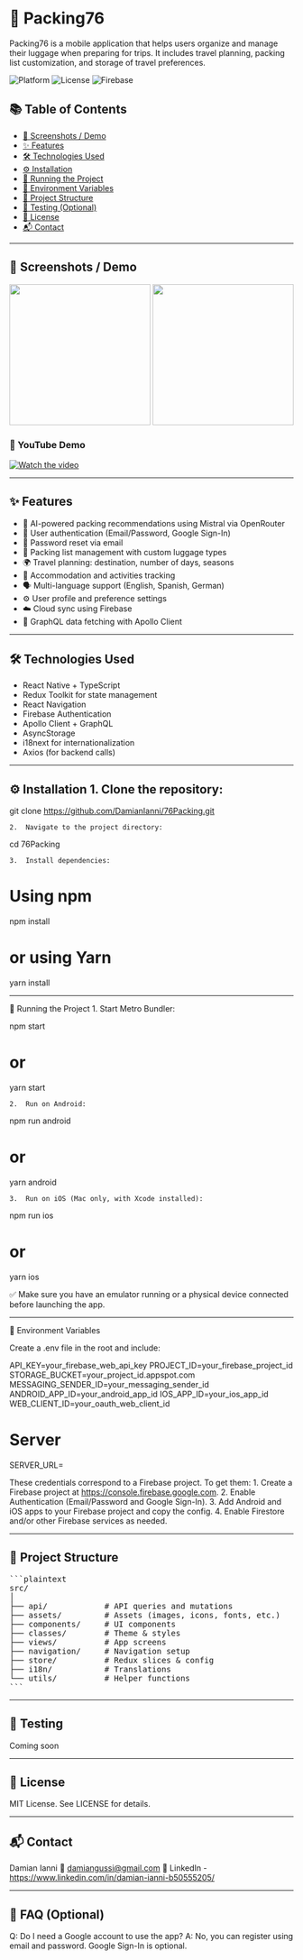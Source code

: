 # 🎒 Packing76

Packing76 is a mobile application that helps users organize and manage their luggage when preparing for trips. It includes travel planning, packing list customization, and storage of travel preferences.

![Platform](https://img.shields.io/badge/platform-React%20Native-blue)
![License](https://img.shields.io/github/license/DamianIanni/76Packing)
![Firebase](https://img.shields.io/badge/backend-Firebase-orange)

## 📚 Table of Contents

- [📱 Screenshots / Demo](#-screenshots--demo)
- [✨ Features](#-features)
- [🛠️ Technologies Used](#-technologies-used)
- [⚙️ Installation](#️-installation)
- [🚀 Running the Project](#-running-the-project)
- [🔐 Environment Variables](#-environment-variables)
- [📁 Project Structure](#-project-structure)
- [🧪 Testing (Optional)](#-testing-optional)
- [📄 License](#-license)
- [📬 Contact](#-contact)

---

## 📱 Screenshots / Demo

<img src="screenshots/home.png" width="250" /> <img src="screenshots/luggage.png" width="250" />

### 🎥 YouTube Demo

[![Watch the video](https://img.youtube.com/vi/YOUR_VIDEO_ID/0.jpg)](https://www.youtube.com/watch?v=YOUR_VIDEO_ID)

---

## ✨ Features

- 🤖 AI-powered packing recommendations using Mistral via OpenRouter
- 🔐 User authentication (Email/Password, Google Sign-In)
- 🔁 Password reset via email
- 🧳 Packing list management with custom luggage types
- 🌍 Travel planning: destination, number of days, seasons
- 🛌 Accommodation and activities tracking
- 🗣️ Multi-language support (English, Spanish, German)
- ⚙️ User profile and preference settings
- ☁️ Cloud sync using Firebase
- 🔎 GraphQL data fetching with Apollo Client

---

## 🛠️ Technologies Used

- React Native + TypeScript
- Redux Toolkit for state management
- React Navigation
- Firebase Authentication
- Apollo Client + GraphQL
- AsyncStorage
- i18next for internationalization
- Axios (for backend calls)

---

## ⚙️ Installation 1. Clone the repository:

git clone https://github.com/DamianIanni/76Packing.git

    2.	Navigate to the project directory:

cd 76Packing

    3.	Install dependencies:

# Using npm

npm install

# or using Yarn

yarn install

---

🚀 Running the Project 1. Start Metro Bundler:

npm start

# or

yarn start

    2.	Run on Android:

npm run android

# or

yarn android

    3.	Run on iOS (Mac only, with Xcode installed):

npm run ios

# or

yarn ios

✅ Make sure you have an emulator running or a physical device connected before launching the app.

---

🔐 Environment Variables

Create a .env file in the root and include:

API_KEY=your_firebase_web_api_key
PROJECT_ID=your_firebase_project_id
STORAGE_BUCKET=your_project_id.appspot.com
MESSAGING_SENDER_ID=your_messaging_sender_id
ANDROID_APP_ID=your_android_app_id
IOS_APP_ID=your_ios_app_id
WEB_CLIENT_ID=your_oauth_web_client_id

# Server

SERVER_URL=

These credentials correspond to a Firebase project.
To get them: 1. Create a Firebase project at https://console.firebase.google.com. 2. Enable Authentication (Email/Password and Google Sign-In). 3. Add Android and iOS apps to your Firebase project and copy the config. 4. Enable Firestore and/or other Firebase services as needed.

---

## 📁 Project Structure

<pre>
```plaintext
src/
│
├── api/            # API queries and mutations
├── assets/         # Assets (images, icons, fonts, etc.)
├── components/     # UI components
├── classes/        # Theme & styles
├── views/          # App screens
├── navigation/     # Navigation setup
├── store/          # Redux slices & config
├── i18n/           # Translations
└── utils/          # Helper functions
```
</pre>

---

## 🧪 Testing

Coming soon

---

## 📄 License

MIT License. See LICENSE for details.

---

## 📬 Contact

Damian Ianni
📧 damiangussi@gmail.com
🔗 LinkedIn - https://www.linkedin.com/in/damian-ianni-b50555205/

---

## 🧩 FAQ (Optional)

Q: Do I need a Google account to use the app?
A: No, you can register using email and password. Google Sign-In is optional.
